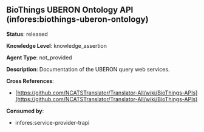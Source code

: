 [//]: # (DO NOT MANUALLY EDIT THIS FILE. IT IS GENERATED FROM A TEMPLATE.)

## BioThings UBERON Ontology API (infores:biothings-uberon-ontology)

**Status**: released
  
**Knowledge Level**: knowledge_assertion
  
**Agent Type**: not_provided

**Description**: Documentation of the UBERON query web services.

**Cross References**:

- [https://github.com/NCATSTranslator/Translator-All/wiki/BioThings-APIs](https://github.com/NCATSTranslator/Translator-All/wiki/BioThings-APIs)


**Consumed by**:

- infores:service-provider-trapi